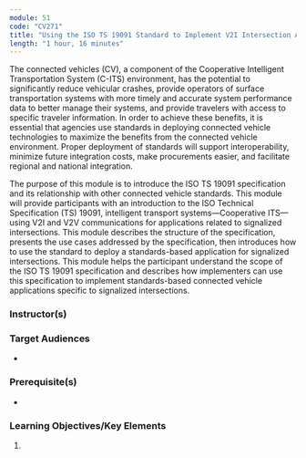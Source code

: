 ```yaml
---
module: 51
code: "CV271"
title: "Using the ISO TS 19091 Standard to Implement V2I Intersection Applications Introduction"
length: "1 hour, 16 minutes"
---
```

The connected vehicles (CV), a component of the Cooperative Intelligent Transportation System (C-ITS) environment, has the potential to significantly reduce vehicular crashes, provide operators of surface transportation systems with more timely and accurate system performance data to better manage their systems, and provide travelers with access to specific traveler information. In order to achieve these benefits, it is essential that agencies use standards in deploying connected vehicle technologies to maximize the benefits from the connected vehicle environment. Proper deployment of standards will support interoperability, minimize future integration costs, make procurements easier, and facilitate regional and national integration.

The purpose of this module is to introduce the ISO TS 19091 specification and its relationship with other connected vehicle standards. This module will provide participants with an introduction to the ISO Technical Specification (TS) 19091, intelligent transport systems—Cooperative ITS—using V2I and V2V communications for applications related to signalized intersections. This module describes the structure of the specification, presents the use cases addressed by the specification, then introduces how to use the standard to deploy a standards-based application for signalized intersections. This module helps the participant understand the scope of the ISO TS 19091 specification and describes how implementers can use this specification to implement standards-based connected vehicle applications specific to signalized intersections.

### Instructor(s)


### Target Audiences
* 

### Prerequisite(s)
* 

### Learning Objectives/Key Elements
1. 